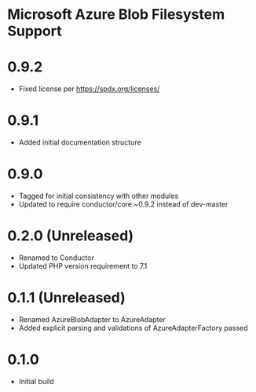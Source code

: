 Microsoft Azure Blob Filesystem Support
=======================================

# 0.9.2
- Fixed license per https://spdx.org/licenses/

# 0.9.1
- Added initial documentation structure

# 0.9.0
- Tagged for initial consistency with other modules
- Updated to require conductor/core:~0.9.2 instead of dev-master

# 0.2.0 (Unreleased)
- Renamed to Conductor
- Updated PHP version requirement to 7.1

# 0.1.1 (Unreleased)
- Renamed AzureBlobAdapter to AzureAdapter
- Added explicit parsing and validations of AzureAdapterFactory passed 

# 0.1.0
- Initial build
